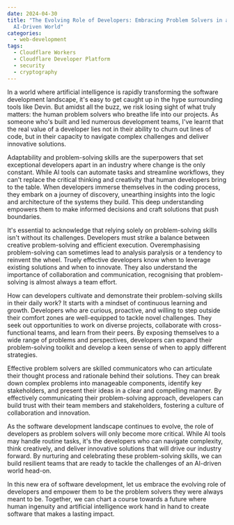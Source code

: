 ```yaml
---
date: 2024-04-30
title: "The Evolving Role of Developers: Embracing Problem Solvers in an
  AI-Driven World"
categories:
  - web-development
tags:
  - Cloudflare Workers
  - Cloudflare Developer Platform
  - security
  - cryptography
---
```

In a world where artificial intelligence is rapidly transforming the software development landscape, it's easy to get caught up in the hype surrounding tools like Devin. But amidst all the buzz, we risk losing sight of what truly matters: the human problem solvers who breathe life into our projects. As someone who's built and led numerous development teams, I've learnt that the real value of a developer lies not in their ability to churn out lines of code, but in their capacity to navigate complex challenges and deliver innovative solutions.

Adaptability and problem-solving skills are the superpowers that set exceptional developers apart in an industry where change is the only constant. While AI tools can automate tasks and streamline workflows, they can't replace the critical thinking and creativity that human developers bring to the table. When developers immerse themselves in the coding process, they embark on a journey of discovery, unearthing insights into the logic and architecture of the systems they build. This deep understanding empowers them to make informed decisions and craft solutions that push boundaries.

It's essential to acknowledge that relying solely on problem-solving skills isn't without its challenges. Developers must strike a balance between creative problem-solving and efficient execution. Overemphasising problem-solving can sometimes lead to analysis paralysis or a tendency to reinvent the wheel. Truely effective developers know when to leverage existing solutions and when to innovate. They also understand the importance of collaboration and communication, recognising that problem-solving is almost always a team effort.

How can developers cultivate and demonstrate their problem-solving skills in their daily work? It starts with a mindset of continuous learning and growth. Developers who are curious, proactive, and willing to step outside their comfort zones are well-equipped to tackle novel challenges. They seek out opportunities to work on diverse projects, collaborate with cross-functional teams, and learn from their peers. By exposing themselves to a wide range of problems and perspectives, developers can expand their problem-solving toolkit and develop a keen sense of when to apply different strategies.

Effective problem solvers are skilled communicators who can articulate their thought process and rationale behind their solutions. They can break down complex problems into manageable components, identify key stakeholders, and present their ideas in a clear and compelling manner. By effectively communicating their problem-solving approach, developers can build trust with their team members and stakeholders, fostering a culture of collaboration and innovation.

As the software development landscape continues to evolve, the role of developers as problem solvers will only become more critical. While AI tools may handle routine tasks, it's the developers who can navigate complexity, think creatively, and deliver innovative solutions that will drive our industry forward. By nurturing and celebrating these problem-solving skills, we can build resilient teams that are ready to tackle the challenges of an AI-driven world head-on.

In this new era of software development, let us embrace the evolving role of developers and empower them to be the problem solvers they were always meant to be. Together, we can chart a course towards a future where human ingenuity and artificial intelligence work hand in hand to create software that makes a lasting impact.